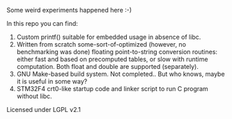 Some weird experiments happened here :-)

In this repo you can find:

1. Custom printf() suitable for embedded usage in absence of libc.
2. Written from scratch some-sort-of-optimized (however, no benchmarking was done)
   floating point-to-string conversion routines: either fast and based on precomputed
   tables, or slow with runtime computation. Both float and double are supported
   (separately).
3. GNU Make-based build system. Not completed.. But who knows, maybe it is useful in some way?
4. STM32F4 crt0-like startup code and linker script to run C program without libc.


Licensed under LGPL v2.1
